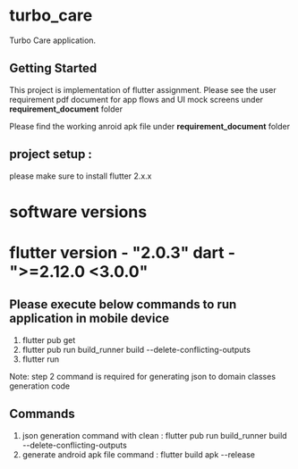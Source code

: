 # turbo_care

Turbo Care application.

## Getting Started

This project is implementation of flutter assignment.
Please see the user requirement pdf document for app flows and UI mock screens under **requirement_document** folder

Please find the working anroid apk file under **requirement_document** folder


## project setup :

please make sure to install flutter 2.x.x

software versions
====================================
flutter version - "2.0.3"
           dart - ">=2.12.0 <3.0.0"
====================================

## Please execute below commands to run application in mobile device

1) flutter pub get
2) flutter pub run build_runner build --delete-conflicting-outputs
3) flutter run

Note: step 2 command is required for generating json to domain classes generation code


## Commands

1) json generation command with clean : flutter pub run build_runner build --delete-conflicting-outputs
2) generate android apk file command  : flutter build apk --release

